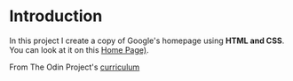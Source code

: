 # Introduction


In this project I create a copy of Google's homepage using **HTML and CSS**. You can look at it on this [Home Page)](https://sinovic.github.io/google-homepage/).

From The Odin Project's [curriculum](http://www.theodinproject.com/web-development-101/html-css)
